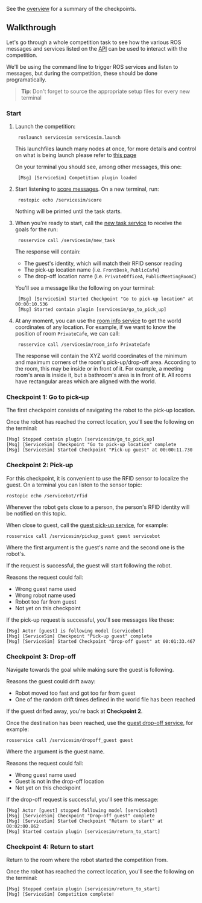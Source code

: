See the [overview](https://bitbucket.org/osrf/servicesim/wiki/Checkpoints%20overview) for a summary of the checkpoints.

## Walkthrough

Let's go through a whole competition task to see how the various ROS messages and 
services listed on the
[API](https://bitbucket.org/osrf/servicesim/wiki/API)
can be used to interact with the competition.

We'll be using the command line to trigger ROS services and listen to messages, but
during the competition, these should be done programatically.

> **Tip**: Don't forget to source the appropriate setup files for every new terminal

### Start

1. Launch the competition:

        roslaunch servicesim servicesim.launch

    This launchfiles launch many nodes at once, for more details and control on what is being launch please refer to
[this page](https://bitbucket.org/osrf/servicesim/wiki/Launch%20files)

    On your terminal you should see, among other messages, this one:

        [Msg] [ServiceSim] Competition plugin loaded

1. Start listening to 
[score messages](https://bitbucket.org/osrf/servicesim/src/default/servicesim_competition/msg/Score.msg).
On a new terminal, run:

        rostopic echo /servicesim/score

    Nothing will be printed until the task starts.

1. When you're ready to start, call the 
[new task service](https://bitbucket.org/osrf/servicesim/src/default/servicesim_competition/srv/NewTask.srv)
to receive the goals for the run:

        rosservice call /servicesim/new_task

    The response will contain:

    * The guest's identity, which will match their RFID sensor reading
    * The pick-up location name (i.e. `FrontDesk`, `PublicCafe`)
    * The drop-off location name (i.e. `PrivateOfficeA`, `PublicMeetingRoomC`)

    You'll see a message like the following on your terminal:

        [Msg] [ServiceSim] Started Checkpoint "Go to pick-up location" at 00:00:10.536
        [Msg] Started contain plugin [servicesim/go_to_pick_up]

1. At any moment, you can use the
[room info service](https://bitbucket.org/osrf/servicesim/src/default/servicesim_competition/srv/RoomInfo.srv)
to get the world coordinates of any location.
For example, if we want to know the position of room `PrivateCafe`, we can call:

        rosservice call /servicesim/room_info PrivateCafe

    The response will contain the XYZ world coordinates of the minimum and maximum corners of
the room's pick-up/drop-off area. According to the room, this may be inside or in front of
it. For example, a meeting room's area is inside it, but a bathroom's area is in front of it.
All rooms have rectangular areas which are aligned with the world.

### Checkpoint 1: Go to pick-up

The first checkpoint consists of navigating the robot to the pick-up location.

Once the robot has reached the correct location, you'll see the following on
the terminal:

    [Msg] Stopped contain plugin [servicesim/go_to_pick_up]
    [Msg] [ServiceSim] Checkpoint "Go to pick-up location" complete
    [Msg] [ServiceSim] Started Checkpoint "Pick-up guest" at 00:00:11.730

### Checkpoint 2: Pick-up

For this checkpoint, it is convenient to use the RFID sensor to localize the guest. On a terminal you can listen to the sensor topic:

    rostopic echo /servicebot/rfid

Whenever the robot gets close to a person, the person's RFID identity will be notified on this topic.

When close to guest, call the 
[guest pick-up service](https://bitbucket.org/osrf/servicesim/src/default/servicesim_competition/srv/PickUpGuest.srv),
for example:

    rosservice call /servicesim/pickup_guest guest servicebot

Where the first argument is the guest's name and the second one is the robot's.

If the request is successful, the guest will start following the robot.

Reasons the request could fail:

* Wrong guest name used
* Wrong robot name used
* Robot too far from guest
* Not yet on this checkpoint

If the pick-up request is successful, you'll see messages like these:

    [Msg] Actor [guest] is following model [servicebot]
    [Msg] [ServiceSim] Checkpoint "Pick-up guest" complete
    [Msg] [ServiceSim] Started Checkpoint "Drop-off guest" at 00:01:33.467

### Checkpoint 3: Drop-off

Navigate towards the goal while making sure the guest is following.

Reasons the guest could drift away:

* Robot moved too fast and got too far from guest
* One of the random drift times defined in the world file has been reached

If the guest drifted away, you're back at **Checkpoint 2**.

Once the destination has been reached, use the
[guest drop-off service](https://bitbucket.org/osrf/servicesim/src/default/servicesim_competition/srv/DropOffGuest.srv),
for example:

    rosservice call /servicesim/dropoff_guest guest

Where the argument is the guest name.

Reasons the request could fail:

* Wrong guest name used
* Guest is not in the drop-off location
* Not yet on this checkpoint

If the drop-off request is successful, you'll see this message:

    [Msg] Actor [guest] stopped following model [servicebot]
    [Msg] [ServiceSim] Checkpoint "Drop-off guest" complete
    [Msg] [ServiceSim] Started Checkpoint "Return to start" at 00:02:00.862
    [Msg] Started contain plugin [servicesim/return_to_start]

### Checkpoint 4: Return to start

Return to the room where the robot started the competition from.

Once the robot has reached the correct location, you'll see the following on
the terminal:

    [Msg] Stopped contain plugin [servicesim/return_to_start]
    [Msg] [ServiceSim] Competition complete!